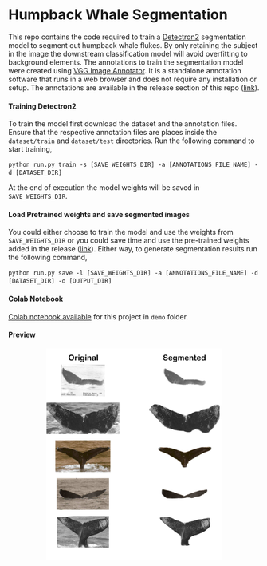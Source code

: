 Humpback Whale Segmentation
=======================================================
This repo contains the code required to train a [Detectron2](https://github.com/facebookresearch/detectron2) segmentation model to segment out humpback whale flukes. By only retaining the subject in the image the downstream classification model will avoid overfitting to background elements. The annotations to train the segmentation model were created using [VGG Image Annotator](https://www.robots.ox.ac.uk/~vgg/software/via/). It is a standalone annotation software that runs in a web browser and does not require any installation or setup. The annotations are available in the release section of this repo ([link](https://github.com/seqryan/HumpbackWhaleSegmentation/releases/download/v0.1/detectron2-whale-segmentation-annotations.zip)).

#### Training Detectron2
To train the model first download the dataset and the annotation files. Ensure that the respective annotation files are places inside the `dataset/train` and `dataset/test` directories. Run the following command to start training,

```
python run.py train -s [SAVE_WEIGHTS_DIR] -a [ANNOTATIONS_FILE_NAME] -d [DATASET_DIR]
```
At the end of execution the model weights will be saved in `SAVE_WEIGHTS_DIR`.

#### Load Pretrained weights and save segmented images
You could either choose to train the model and use the weights from `SAVE_WEIGHTS_DIR` or you could save time and use the pre-trained weights added in the release ([link](https://github.com/seqryan/HumpbackWhaleSegmentation/releases/download/v0.1/detectron2-whale-segmentation-weights.zip)). Either way, to generate segmentation results run the following command,

```
python run.py save -l [SAVE_WEIGHTS_DIR] -a [ANNOTATIONS_FILE_NAME] -d [DATASET_DIR] -o [OUTPUT_DIR]
```

#### Colab Notebook
[Colab notebook available](demo/HumpbackWhaleSegmentation.ipynb) for this project in `demo` folder.

#### Preview

<p align="center">
  <img style="text-align:center" src="images/segmentation_preview.jpg" width=70%  alt="HCP login">
</p>
